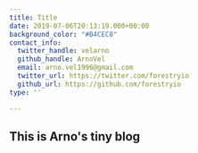 ```yaml
---
title: Title
date: 2019-07-06T20:13:19.000+00:00
background_color: "#B4CEC8"
contact_info:
  twitter_handle: velarno
  github_handle: ArnoVel
  email: arno.vel1996@gmail.com
  twitter_url: https://twitter.com/forestryio
  github_url: https://github.com/forestryio
type: ''

---
```

## This is Arno's tiny blog